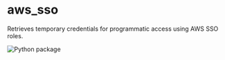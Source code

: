 # aws_sso
Retrieves temporary credentials for programmatic access using AWS SSO roles.

![Python package](https://github.com/kcerdena/aws_sso/workflows/Python%20package/badge.svg)
